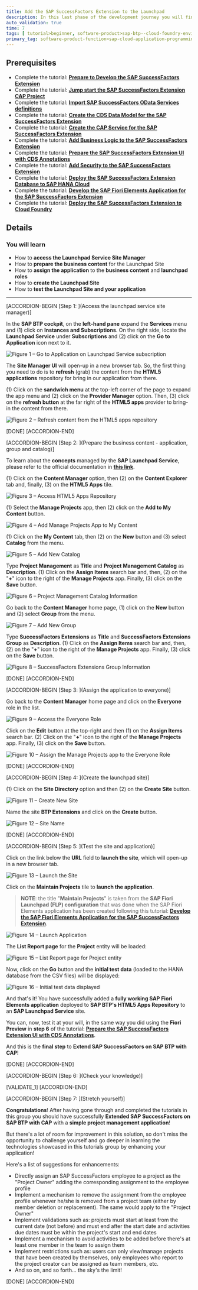 ```yaml
---
title: Add the SAP SuccessFactors Extension to the Launchpad
description: In this last phase of the development journey you will finally add your deployed extension to an SAP Fiori Launchpad on BTP.
auto_validation: true
time: 7
tags: [ tutorial>beginner, software-product>sap-btp--cloud-foundry-environment]
primary_tag: software-product-function>sap-cloud-application-programming-model
---
```


## Prerequisites
 - Complete the tutorial: [**Prepare to Develop the SAP SuccessFactors Extension**](cap-extend-sfsf-intro)
 - Complete the tutorial: [**Jump start the SAP SuccessFactors Extension CAP Project**](cap-extend-sfsf-jumpstart)
 - Complete the tutorial: [**Import SAP SuccessFactors OData Services definitions**](cap-extend-sfsf-import-services)
 - Complete the tutorial: [**Create the CDS Data Model for the SAP SuccessFactors Extension**](cap-extend-sfsf-data-model)
 - Complete the tutorial: [**Create the CAP Service for the SAP SuccessFactors Extension**](cap-extend-sfsf-create-service)
 - Complete the tutorial: [**Add Business Logic to the SAP SuccessFactors Extension**](cap-extend-sfsf-add-logic)
 - Complete the tutorial: [**Prepare the SAP SuccessFactors Extension UI with CDS Annotations**](cap-extend-sfsf-ui-annotations)
 - Complete the tutorial: [**Add Security to the SAP SuccessFactors Extension**](cap-extend-sfsf-add-security)
 - Complete the tutorial: [**Deploy the SAP SuccessFactors Extension Database to SAP HANA Cloud**](cap-extend-sfsf-deploy-hc)
 - Complete the tutorial: [**Develop the SAP Fiori Elements Application for the SAP SuccessFactors Extension**](cap-extend-sfsf-fiori-elements)
 - Complete the tutorial: [**Deploy the SAP SuccessFactors Extension to Cloud Foundry**](cap-extend-sfsf-deploy-cf)

## Details
### You will learn
  - How to **access the Launchpad Service Site Manager**
  - How to **prepare the business content** for the Launchpad Site
  - How to **assign the application** to the **business content** and **launchpad roles**
  - How to **create the Launchpad Site**
  - How to **test the Launchpad Site and your application**

---

[ACCORDION-BEGIN [Step 1: ](Access the launchpad service site manager)]

In the **SAP BTP cockpit**, on the **left-hand pane** expand the **Services** menu and (1) click on **Instances and Subscriptions**. On the right side, locate the **Launchpad Service** under **Subscriptions** and (2) click on the **Go to Application** icon next to it.

![Figure 1 – Go to Application on Launchpad Service subscription](launch-service.png)

The **Site Manager UI** will open-up in a new browser tab. So, the first thing you need to do is to **refresh** (grab) the content from the **HTML5 applications** repository for bring in our application from there.

(1) Click on the **sandwich menu** at the top-left corner of the page to expand the app menu and (2) click on the **Provider Manager** option. Then, (3) click on the **refresh button** at the far right of the **HTML5 apps** provider to bring-in the content from there.

![Figure 2 – Refresh content from the HTML5 apps repository](refresh-content.png)

[DONE]
[ACCORDION-END]

[ACCORDION-BEGIN [Step 2: ](Prepare the business content - application, group and catalog)]

To learn about the **concepts** managed by the **SAP Launchpad Service**, please refer to the official documentation in [**this link**](https://help.sap.com/viewer/8c8e1958338140699bd4811b37b82ece/Cloud/en-US/3f619a13ca2a4a59a14bec8507c3fb69.html).

(1) Click on the **Content Manager** option, then (2) on the **Content Explorer** tab and, finally, (3) on the **HTML5 Apps** tile.

![Figure 3 – Access HTML5 Apps Repository](access-repo.png)

(1) Select the **Manage Projects** app, then (2) click on the **Add to My Content** button.

![Figure 4 – Add Manage Projects App to My Content](add-app.png)

(1) Click on the **My Content** tab, then (2) on the **New** button and (3) select **Catalog** from the menu.

![Figure 5 – Add New Catalog](add-catalog.png)

Type **Project Management** as **Title** and **Project Management Catalog** as **Description**. (1) Click on the **Assign Items** search bar and, then, (2) on the "**+**" icon to the right of the **Manage Projects** app. Finally, (3) click on the **Save** button.

![Figure 6 – Project Management Catalog Information](catalog-info.png)

Go back to the **Content Manager** home page, (1) click on the **New** button and (2) select **Group** from the menu.

![Figure 7 – Add New Group](add-group.png)

Type **SuccessFactors Extensions** as **Title** and **SuccessFactors Extensions Group** as **Description**. (1) Click on the **Assign Items** search bar and, then, (2) on the "**+**" icon to the right of the **Manage Projects** app. Finally, (3) click on the **Save** button.

![Figure 8 – SuccessFactors Extensions Group Information](group-info.png)

[DONE]
[ACCORDION-END]

[ACCORDION-BEGIN [Step 3: ](Assign the application to everyone)]

Go back to the **Content Manager** home page and click on the **Everyone** role in the list.

![Figure 9 – Access the Everyone Role](access-role.png)

Click on the **Edit** button at the top-right and then (1) on the **Assign Items** search bar. (2) Click on the "**+**" icon to the right of the **Manage Projects** app. Finally, (3) click on the **Save** button.

![Figure 10 – Assign the Manage Projects app to the Everyone Role](assign-app.png)

[DONE]
[ACCORDION-END]

[ACCORDION-BEGIN [Step 4: ](Create the launchpad site)]

(1) Click on the **Site Directory** option and then (2) on the **Create Site** button.

![Figure 11 – Create New Site](create-site.png)

Name the site **BTP Extensions** and click on the **Create** button.

![Figure 12 – Site Name](site-name.png)

[DONE]
[ACCORDION-END]

[ACCORDION-BEGIN [Step 5: ](Test the site and application)]

Click on the link below the **URL** field to **launch the site**, which will open-up in a new browser tab.

![Figure 13 – Launch the Site](launch-site.png)

Click on the **Maintain Projects** tile to **launch the application**.

> **NOTE**: the title "**Maintain Projects**" is taken from the **SAP Fiori Launchpad (FLP) configuration** that was done when the SAP Fiori Elements application has been created following this tutorial: [**Develop the SAP Fiori Elements Application for the SAP SuccessFactors Extension**](cap-extend-sfsf-fiori-elements).

![Figure 14 – Launch Application](launch-app.png)

The **List Report page** for the **Project** entity will be loaded:

![Figure 15 – List Report page for Project entity](list-report.png)

Now, click on the **Go** button and the **initial test data** (loaded to the HANA database from the CSV files) will be displayed:

![Figure 16 – Initial test data displayed](test-data.png)

And that's it! You have successfully added a **fully working SAP Fiori Elements application** deployed to **SAP BTP's HTML5 Apps Repository** to an **SAP Launchpad Service** site.

You can, now, test it at your will, in the same way you did using the **Fiori Preview** in **step 6** of the tutorial: [**Prepare the SAP SuccessFactors Extension UI with CDS Annotations**](cap-extend-sfsf-ui-annotations).

And this is the **final step** to **Extend SAP SuccessFactors on SAP BTP with CAP**!

[DONE]
[ACCORDION-END]

[ACCORDION-BEGIN [Step 6: ](Check your knowledge)]

[VALIDATE_1]
[ACCORDION-END]

[ACCORDION-BEGIN [Step 7: ](Stretch yourself)]

**Congratulations**! After having gone through and completed the tutorials in this group you should have successfully **Extended SAP SuccessFactors on SAP BTP with CAP** with a **simple project management application**!

But there's a lot of room for improvement in this solution, so don't miss the opportunity to challenge yourself and go deeper in learning the technologies showcased in this tutorials group by enhancing your application!

Here's a list of suggestions for enhancements:

- Directly assign an SAP SuccessFactors employee to a project as the "Project Owner" adding the corresponding assignment to the employee profile
- Implement a mechanism to remove the assignment from the employee profile whenever he/she is removed from a project team (either by member deletion or replacement). The same would apply to the "Project Owner"
- Implement validations such as: projects must start at least from the current date (not before) and must end after the start date and activities due dates must be within the project's start and end dates
- Implement a mechanism to avoid activities to be added before there's at least one member in the team to assign them
- Implement restrictions such as: users can only view/manage projects that have been created by themselves, only employees who report to the project creator can be assigned as team members, etc.
- And so on, and so forth… the sky's the limit!

[DONE]
[ACCORDION-END]
